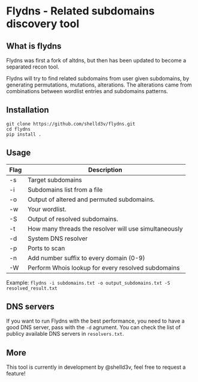 # Flydns - Related subdomains discovery tool

## What is flydns

Flydns was first a fork of altdns, but then has been updated to become a separated recon tool.

Flydns will try to find related subdomains from user given subdomains, by generating permutations, mutations, alterations. The alterations came from combinations between wordlist entries and subdomains patterns.

## Installation

```
git clone https://github.com/shelld3v/flydns.git
cd flydns
pip install .
```

## Usage

| Flag | Description
|------|------------------------------------------------------
|  -s  | Target subdomains
|  -i  | Subdomains list from a file
|  -o  | Output of altered and permuted subdomains.
|  -w  | Your wordlist.
|  -S  | Output of resolved subdomains.
|  -t  | How many threads the resolver will use simultaneously
|  -d  | System DNS resolver
|  -p  | Ports to scan
|  -n  | Add number suffix to every domain (0-9)
|  -W  | Perform Whois lookup for every resolved subdomains

Example: `flydns -i subdomains.txt -o output_subdomains.txt -S resolved_result.txt`

## DNS servers

If you want to run Flydns with the best performance, you need to have a good DNS server, pass with the `-d` agrument. You can check the list of publicy available DNS servers in `resolvers.txt`.

## More

This tool is currently in development by @shelld3v, feel free to request a feature!
